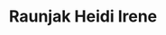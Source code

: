 ---
title: "Raunjak Heidi Irene"
url: /klagenfurt-am-woerthersee/raunjak-heidi-irene/
shop: Friseur
---